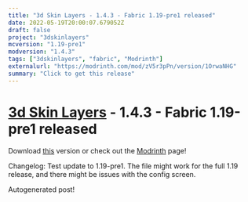 ```yaml
---
title: "3d Skin Layers - 1.4.3 - Fabric 1.19-pre1 released"
date: 2022-05-19T20:00:07.679052Z
draft: false
project: "3dskinlayers"
mcversion: "1.19-pre1"
modversion: "1.4.3"
tags: ["3dskinlayers", "fabric", "Modrinth"]
externalurl: "https://modrinth.com/mod/zV5r3pPn/version/1OrwaNHG"
summary: "Click to get this release"
---
```

# [3d Skin Layers](/project/3dskinlayers) - 1.4.3 - Fabric 1.19-pre1 released
Download [this](https://modrinth.com/mod/zV5r3pPn/version/1OrwaNHG) version or check out the [Modrinth](https://modrinth.com/mod/zV5r3pPn) page!

Changelog: Test update to 1.19-pre1. The file might work for the full 1.19 release, and there might be issues with the config screen.

Autogenerated post!
